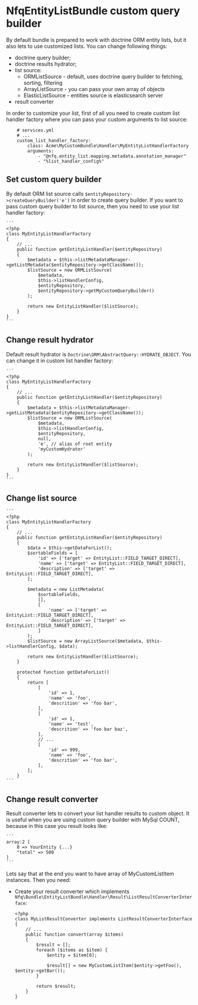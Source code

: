 NfqEntityListBundle custom query builder
===============================

By default bundle is prepared to work with doctrine ORM entity lists, but it also lets to use customized lists. You can change following things:
* doctrine query builder;
* doctrine results hydrator;
* list source:
    * ORMListSource - default, uses doctrine query builder to fetching, sorting, filtering
    * ArrayListSource - you can pass your own array of objects
    * ElasticListSource - entities source is elasticsearch server
* result converter

In order to customize your list, first of all you need to create custom list handler factory where you can pass your custom arguments to list source:

        # services.yml
        # ...
        custom_list_handler_factory:
            class: Acme\MyCustomBundle\Handler\MyEntityListHandlerFactory
            arguments:
                - "@nfq.entity_list.mapping.metadata.annotation_manager"
                - "%list_handler_config%"

Set custom query builder
-------------------------------------

By default ORM list source calls ```$entityRepository->createQueryBuilder('e')``` in order to create query builder. If you want to pass custom query builder to list source, then you need to use your list handler factory:

    ```
    <?php
    class MyEntityListHandlerFactory
    {
        // ...
        public function getEntityListHandler($entityRepository)
        {
            $metadata = $this->listMetadataManager->getListMetadata($entityRepository->getClassName());
            $listSource = new ORMListSource(
                $metadata,
                $this->listHandlerConfig,
                $entityRepository,
                $entityRepository->getMyCustomQueryBuilder()
            );

            return new EntityListHandler($listSource);
        }
    }
    ```

Change result hydrator
------------------------
Default result hydrator is ```Doctrine\ORM\AbstractQuery::HYDRATE_OBJECT```. You can change it in custom list handler factory:

    ```
    <?php
    class MyEntityListHandlerFactory
    {
        // ...
        public function getEntityListHandler($entityRepository)
        {
            $metadata = $this->listMetadataManager->getListMetadata($entityRepository->getClassName());
            $listSource = new ORMListSource(
                $metadata,
                $this->listHandlerConfig,
                $entityRepository,
                null,
                'e', // alias of root entity
                'myCustomHydrator'
            );

            return new EntityListHandler($listSource);
        }
    }
    ```

Change list source
------------------------

    ```
    <?php
    class MyEntityListHandlerFactory
    {
        // ...
        public function getEntityListHandler($entityRepository)
        {
            $data = $this->getDataForList();
            $sortableFields = [
                'id' => ['target' => EntityList::FIELD_TARGET_DIRECT],
                'name' => ['target' => EntityList::FIELD_TARGET_DIRECT],
                'description' => ['target' => EntityList::FIELD_TARGET_DIRECT],
            ];

            $metadata = new ListMetadata(
                $sortableFields,
                [],
                [
                    'name' => ['target' => EntityList::FIELD_TARGET_DIRECT],
                    'description' => ['target' => EntityList::FIELD_TARGET_DIRECT],
                ]
            );
            $listSource = new ArrayListSource($metadata, $this->listHandlerConfig, $data);

            return new EntityListHandler($listSource);
        }

        protected function getDataForList()
        {
            return [
                [
                    'id' => 1,
                    'name' => 'foo',
                    'descrition' => 'foo bar',
                ],
                [
                    'id' => 1,
                    'name' => 'test',
                    'descrition' => 'foo bar baz',
                ],
                // ...
                [
                    'id' => 999,
                    'name' => 'foo',
                    'descrition' => 'foo bar',
                ],
            ];
        }
    ```

Change result converter
------------------------

Result converter lets to convert your list handler results to custom object. It is useful when you are using custom query builder with MySql COUNT, because in this case you result looks like:

    ```
    array:2 [
        0 => YourEntity {...}
        "total" => 500
    ]
    ```

Lets say that at the end you want to have array of MyCustomListItem instances. Then you need:
* Create your result converter which implements ```Nfq\Bundle\EntityListBundle\Handler\Result\ListResultConverterInterface```:

    ```
    <?php
    class MyListResultConverter implements ListResultConverterInterface
    {
        // ...
        public function convert(array $items)
        {
            $result = [];
            foreach ($items as $item) {
                $entity = $item[0];

                $result[] = new MyCustomListItem($entity->getFoo(), $entity->getBar());
            }

            return $result;
        }
    }
    ```